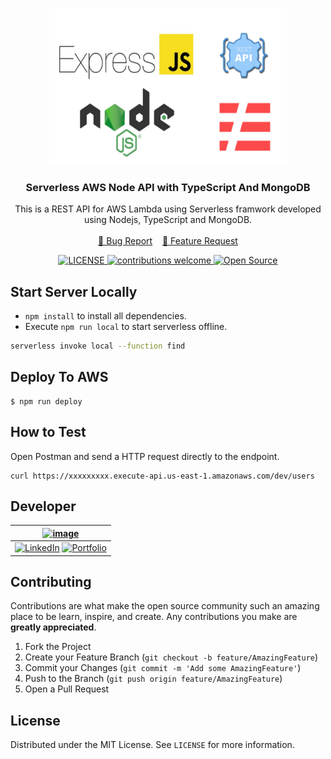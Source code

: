 <!-- PROJECT LOGO -->
<br />
<p align="center">
  <a href="#">
    <img src="./logo.jpg" alt="AWS_LAMBDA_NODE" width="380" height="250">
  </a>

  <h3 align="center">Serverless AWS Node API with TypeScript And MongoDB</h3>
  <p align="center">
    This is a REST API for AWS Lambda using Serverless framwork developed using Nodejs, TypeScript and MongoDB.
    <br />
    <br />
    <a href="https://github.com/smithg09/serverless-node-api/issues/new?assignees=&labels=&template=bug_report.md&title=">🐞 Bug Report</a> &nbsp;&nbsp;
    <a href="https://github.com/smithg09/serverless-node-api/issues/new?assignees=&labels=&template=feature_request.md&title=">📢 Feature Request</a>
    <br />
  </p>
<p align="center">
<a href="https://github.com/smithg09/serverless-node-api/blob/master/LICENSE">
    <img src="https://img.shields.io/github/license/mashape/apistatus.svg" alt="LICENSE">
</a>
<a href="https://github.com/smithg09/serverless-node-api/issues">
    <img src="https://img.shields.io/badge/contributions-welcome-brightgreen.svg?style=flat" alt="contributions welcome">
</a>
<a href="#">
    <img src="https://badges.frapsoft.com/os/v1/open-source.svg?v=103" alt="Open Source">
</a>
</p>
</p>


## Start Server Locally

* ```npm install``` to install all dependencies.
* Execute ```npm run local``` to start serverless offline. 

```bash
serverless invoke local --function find
```

## Deploy To AWS

```
$ npm run deploy
```

## How to Test

Open Postman and send a HTTP request directly to the endpoint.

```
curl https://xxxxxxxxx.execute-api.us-east-1.amazonaws.com/dev/users
```

## Developer 
| [![image](https://avatars3.githubusercontent.com/u/41014321?s=128&v=4)](https://smithgajjar.tech) |
|:-:|
| [![LinkedIn](https://icons.iconarchive.com/icons/danleech/simple/32/linkedin-icon.png)](https://www.linkedin.com/in/smith-gajjar-5a27716b/) [![Portfolio](https://icons.iconarchive.com/icons/dtafalonso/android-lollipop/32/Browser-icon.png)](https://smithgajjar.tech) |

<!-- CONTRIBUTING -->
## Contributing

Contributions are what make the open source community such an amazing place to be learn, inspire, and create. Any contributions you make are **greatly appreciated**.

1. Fork the Project
2. Create your Feature Branch (`git checkout -b feature/AmazingFeature`)
3. Commit your Changes (`git commit -m 'Add some AmazingFeature'`)
4. Push to the Branch (`git push origin feature/AmazingFeature`)
5. Open a Pull Request

<!-- LICENSE -->
## License

Distributed under the MIT License. See `LICENSE` for more information.
